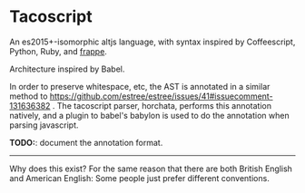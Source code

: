 Tacoscript
==========

An es2015+-isomorphic altjs language, with syntax inspired by Coffeescript,
Python, Ruby, and [frappe](https://github.com/lydell/frappe).

Architecture inspired by Babel.

In order to preserve whitespace, etc, the AST is annotated in a similar method
to https://github.com/estree/estree/issues/41#issuecomment-131636382 . The
tacoscript parser, horchata, performs this annotation natively, and a plugin to
babel's babylon is used to do the annotation when parsing javascript.

**TODO:**: document the annotation format.

---

Why does this exist? For the same reason that there are both British English and
American English: Some people just prefer different conventions.
